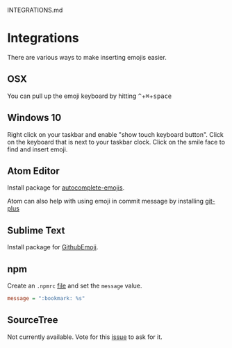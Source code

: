 INTEGRATIONS.md
# Integrations

There are various ways to make inserting emojis easier.

## OSX

You can pull up the emoji keyboard by hitting <kbd>^</kbd>+<kbd>⌘</kbd>+<kbd>space</kbd>

## Windows 10

Right click on your taskbar and enable "show touch keyboard button".
Click on the keyboard that is next to your taskbar clock.
Click on the smile face to find and insert emoji.

## Atom Editor

Install package for [autocomplete-emojis](https://atom.io/packages/autocomplete-emojis).

Atom can also help with using emoji in commit message by installing [git-plus](https://atom.io/packages/git-plus)

## Sublime Text

Install package for [GithubEmoji](https://github.com/akatopo/GithubEmoji).

## npm

Create an `.npmrc` [file](https://docs.npmjs.com/files/npmrc) and set the `message` value.
```ini
message = ":bookmark: %s"
```

## SourceTree

Not currently available. Vote for this [issue](https://jira.atlassian.com/browse/SRCTREEWIN-3072) to ask for it.
